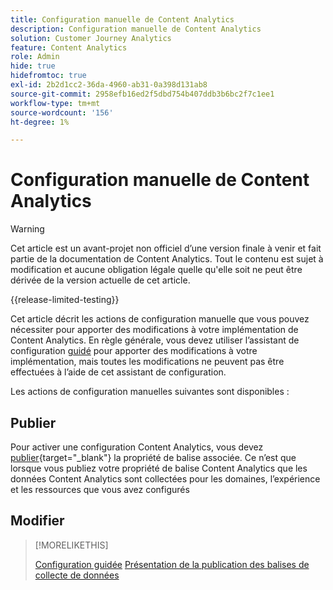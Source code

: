 ```yaml
---
title: Configuration manuelle de Content Analytics
description: Configuration manuelle de Content Analytics
solution: Customer Journey Analytics
feature: Content Analytics
role: Admin
hide: true
hidefromtoc: true
exl-id: 2b2d1cc2-36da-4960-ab31-0a398d131ab8
source-git-commit: 2958efb16ed2f5dbd754b407ddb3b6bc2f7c1ee1
workflow-type: tm+mt
source-wordcount: '156'
ht-degree: 1%

---
```


# Configuration manuelle de Content Analytics

>[!WARNING]
>
>Cet article est un avant-projet non officiel d’une version finale à venir et fait partie de la documentation de Content Analytics. Tout le contenu est sujet à modification et aucune obligation légale quelle qu&#39;elle soit ne peut être dérivée de la version actuelle de cet article.
>

{{release-limited-testing}}

Cet article décrit les actions de configuration manuelle que vous pouvez nécessiter pour apporter des modifications à votre implémentation de Content Analytics. En règle générale, vous devez utiliser l’assistant de configuration [guidé](guided.md) pour apporter des modifications à votre implémentation, mais toutes les modifications ne peuvent pas être effectuées à l’aide de cet assistant de configuration.

Les actions de configuration manuelles suivantes sont disponibles :

## Publier

Pour activer une configuration Content Analytics, vous devez [publier](https://experienceleague.adobe.com/en/docs/experience-platform/tags/publish/overview){target="_blank"} la propriété de balise associée. Ce n’est que lorsque vous publiez votre propriété de balise Content Analytics que les données Content Analytics sont collectées pour les domaines, l’expérience et les ressources que vous avez configurés


## Modifier

>[!MORELIKETHIS]
>
>[Configuration guidée](guided.md)
>[Présentation de la publication des balises de collecte de données](https://experienceleague.adobe.com/en/docs/experience-platform/tags/publish/overview)
>